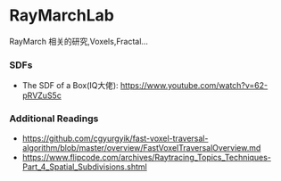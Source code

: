 # RayMarchLab

RayMarch 相关的研究,Voxels,Fractal...


### SDFs
* The SDF of a Box(IQ大佬): https://www.youtube.com/watch?v=62-pRVZuS5c


### Additional Readings
* https://github.com/cgyurgyik/fast-voxel-traversal-algorithm/blob/master/overview/FastVoxelTraversalOverview.md
* https://www.flipcode.com/archives/Raytracing_Topics_Techniques-Part_4_Spatial_Subdivisions.shtml
